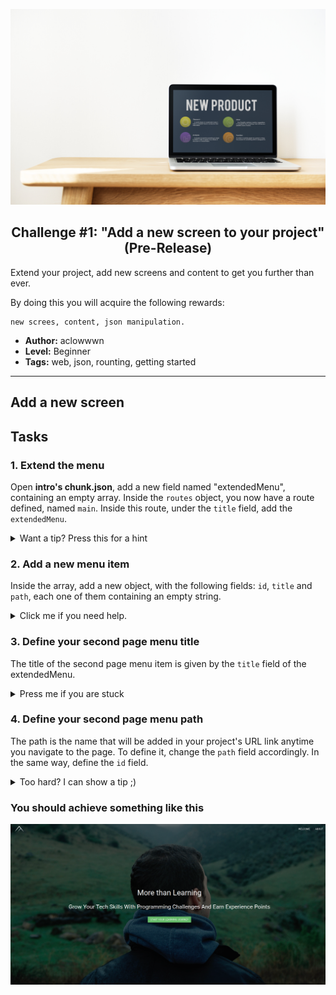<p align="center">
  <img src ="../../img/extend.jpg" />
</p>

<p align="center">
  <h2 align="center"> Challenge #1: "Add a new screen to your project" (Pre-Release)</h2> 
</p>

Extend your project, add new screens and content to get you further than ever.

By doing this you will acquire the following rewards:
```$xslt
new screes, content, json manipulation. 
```


* **Author:** aclowwwn
* **Level:** Beginner
* **Tags:** web, json, rounting, getting started

---
###

## Add a new screen

## Tasks

### 1. Extend the menu

Open <b>intro's chunk.json</b>, add a new field named "extendedMenu", containing an empty array. Inside the `routes` object, you now have a route defined, named `main`. Inside this route, under the `title` field, add the `extendedMenu`. 

<details> 
  <summary>Want a tip? Press this for a hint </summary>
  <br />
   <p> Declaring a new JSON field is easy: the name must be surrounded by quotes, then a semicolon. On the right side of the semicolon you have the value of the object, which, in our case, is an empty array.  </p> 
</details>

### 2. Add a new menu item

Inside the array, add a new object, with the following fields: `id`, `title` and `path`, each one of them containing an empty string.

<details> 
  <summary>Click me if you need help. </summary>
   <br />
   <p> To declare a new object, you must use the curly brackets ('{}'), and each field inside the object must be surrounded by quotes, and separated by a coma. </p> 
</details>

### 3. Define your second page menu title

The title of the second page menu item is given by the `title` field of the extendedMenu. 

<details> 
  <summary>Press me if you are stuck</summary>
  <br />
   <p> If your second page is an <i>About</i> page, the title can be simply: <i>About</i>. </p> 
</details>

### 4. Define your second page menu path

The path is the name that will be added in your project's URL link anytime you navigate to the page. To define it, change the `path` field accordingly. In the same way, define the `id` field.

<details> 
  <summary>Too hard? I can show a tip ;)</summary>
   <br />
   <p> The path should usually be the same as the menu title, only in lowercase. </p> 
</details>


### You should achieve something like this

![final-preview][final-preview]
 
[final-preview]: ../../img/extend-challenge-1.png

